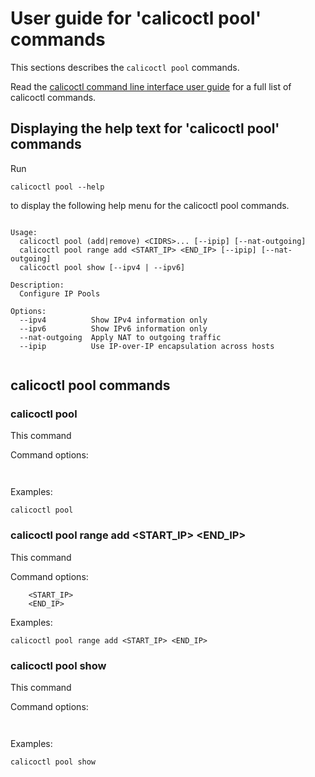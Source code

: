 
# User guide for 'calicoctl pool' commands

This sections describes the `calicoctl pool` commands.

Read the [calicoctl command line interface user guide](../calicoctl.md) for a full list of calicoctl commands.

## Displaying the help text for 'calicoctl pool' commands

Run

    calicoctl pool --help

to display the following help menu for the calicoctl pool commands.

```

Usage:
  calicoctl pool (add|remove) <CIDRS>... [--ipip] [--nat-outgoing]
  calicoctl pool range add <START_IP> <END_IP> [--ipip] [--nat-outgoing]
  calicoctl pool show [--ipv4 | --ipv6]

Description:
  Configure IP Pools

Options:
  --ipv4          Show IPv4 information only
  --ipv6          Show IPv6 information only
  --nat-outgoing  Apply NAT to outgoing traffic
  --ipip          Use IP-over-IP encapsulation across hosts
 
```

## calicoctl pool commands


### calicoctl pool 
This command


Command options:

```
    
```

Examples:

```
calicoctl pool 
```

### calicoctl pool range add <START_IP> <END_IP> 
This command


Command options:

```
    <START_IP>
    <END_IP>
```

Examples:

```
calicoctl pool range add <START_IP> <END_IP> 
```

### calicoctl pool show 
This command


Command options:

```
    
```

Examples:

```
calicoctl pool show 
```
